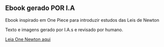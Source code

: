 ## Ebook gerado POR I.A

Ebook inspirado em One Piece para introduzir estudos das Leis de Newton

Texto e imagens gerado por I.A.s e revisado por humano.

[Leia One Newton aqui]()


